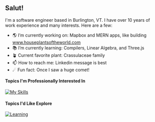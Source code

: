 ## Salut!

I'm a software engineer based in Burlington, VT. 
I have over 10 years of work experience and many interests. Here are a few:

- 🌎 I’m currently working on: Mapbox and MERN apps, like building www.houseplantsoftheworld.com
- 📚 I’m currently learning: Compilers, Linear Algebra, and Three.js
- 🪴 Current favorite plant: Crassulaceae family
- 📫 How to reach me: Linkedin message is best
- ☄ Fun fact: Once I saw a huge comet!

#### Topics I'm Professionally Interested In
[![My Skills](https://skillicons.dev/icons?i=javascript,nodejs,react,nextjs,threejs,ts,redux,express,css,html,tailwind,py,django,cpp,postgres,mongodb,postman,vercel,heroku,aws,vite,npm,git,webstorm&theme=light)]()

#### Topics I'd Like Explore
[![Learning](https://skillicons.dev/icons?i=c,arduino,d3,elasticsearch,supabase,figma,docker)]()
